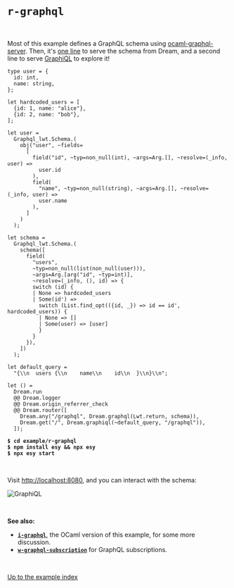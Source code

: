 # `r-graphql`

<br>

Most of this example defines a GraphQL schema using
[ocaml-graphql-server](https://github.com/andreas/ocaml-graphql-server#readme).
Then, it's [one line](https://aantron.github.io/dream/#val-graphql) to serve
the schema from Dream, and a second line to serve
[GraphiQL](https://github.com/graphql/graphiql/tree/main/packages/graphiql#readme)
to explore it!

```reason
type user = {
  id: int,
  name: string,
};

let hardcoded_users = [
  {id: 1, name: "alice"},
  {id: 2, name: "bob"},
];

let user =
  Graphql_lwt.Schema.(
    obj("user", ~fields=
      [
        field("id", ~typ=non_null(int), ~args=Arg.[], ~resolve=(_info, user) =>
          user.id
        ),
        field(
          "name", ~typ=non_null(string), ~args=Arg.[], ~resolve=(_info, user) =>
          user.name
        ),
      ]
    )
  );

let schema =
  Graphql_lwt.Schema.(
    schema([
      field(
        "users",
        ~typ=non_null(list(non_null(user))),
        ~args=Arg.[arg("id", ~typ=int)],
        ~resolve=(_info, (), id) => {
        switch (id) {
        | None => hardcoded_users
        | Some(id') =>
          switch (List.find_opt(({id, _}) => id == id', hardcoded_users)) {
          | None => []
          | Some(user) => [user]
          }
        }
      }),
    ])
  );

let default_query =
  "{\\n  users {\\n    name\\n    id\\n  }\\n}\\n";

let () =
  Dream.run
  @@ Dream.logger
  @@ Dream.origin_referrer_check
  @@ Dream.router([
    Dream.any("/graphql", Dream.graphql(Lwt.return, schema)),
    Dream.get("/", Dream.graphiql(~default_query, "/graphql")),
  ]);
```

<pre><code><b>$ cd example/r-graphql</b>
<b>$ npm install esy && npx esy</b>
<b>$ npx esy start</b></code></pre>

<br>

Visit [http://localhost:8080](http://localhost:8080), and you can interact with
the schema:

![GraphiQL](https://raw.githubusercontent.com/aantron/dream/master/docs/asset/graphiql.png)

<br>

**See also:**

- [**`i-graphql`**](../i-graphql#files), the OCaml version of this example, for
  some more discussion.
- [**`w-graphql-subscription`**](../w-graphql-subscription#files) for GraphQL
  subscriptions.

<br>

[Up to the example index](../#reason)
